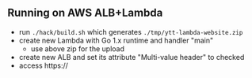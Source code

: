 ## Running on AWS ALB+Lambda

- run `./hack/build.sh` which generates `./tmp/ytt-lambda-website.zip`
- create new Lambda with Go 1.x runtime and handler "main"
  - use above zip for the upload
- create new ALB and set its attribute "Multi-value header" to checked
- access https://<alb-dns>
